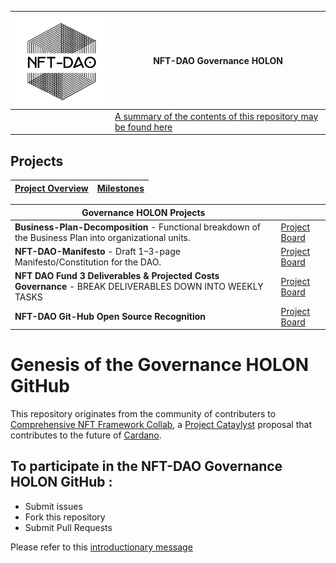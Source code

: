 | <img src="/13-Our-Appendix/Graphics/Transparent_Logo_Small_On_White.png" width="200">|**NFT-DAO Governance HOLON** | 
|---|---|
|  | [A summary of the contents of this repository may be found here](Summary.md)|





## Projects

| [Project Overview](https://github.com/NFT-DAO/Governance-HOLON/projects) | [Milestones](https://github.com/NFT-DAO/Governance-HOLON/milestones) |
|--- | --- |

| **Governance HOLON Projects** | |
|--- | --- |
| **Business-Plan-Decomposition** - Functional breakdown of the Business Plan into organizational units. | [Project Board](https://github.com/NFT-DAO/Governance-HOLON/projects/3) |
| **NFT-DAO-Manifesto** - Draft 1–3-page Manifesto/Constitution for the DAO. | [Project Board](https://github.com/NFT-DAO/Governance-HOLON/projects/4)|
|**NFT DAO Fund 3 Deliverables & Projected Costs Governance** - BREAK DELIVERABLES DOWN INTO WEEKLY TASKS | [Project Board](https://github.com/NFT-DAO/Governance-HOLON/projects/2)|
| **NFT-DAO Git-Hub Open Source Recognition** | [Project Board](https://github.com/NFT-DAO/Governance-HOLON/projects/1) |



# Genesis of the Governance HOLON GitHub

This repository originates from the community of contributers to [Comprehensive NFT Framework Collab](https://cardano.ideascale.com/a/dtd/Comprehensive-NFT-Framework-Collab/334521-48088), a [Project Cataylyst](https://cardano.ideascale.com/) proposal that contributes to the future of [Cardano](https://cardano.org/).

## To participate in the NFT-DAO Governance HOLON GitHub :

* Submit issues
* Fork this repository
* Submit Pull Requests

Please refer to this [introductionary message](13-Our-Appendix/maintainer-message.md)
